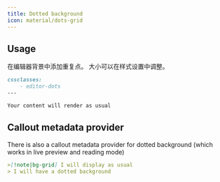 ```yaml
---
title: Dotted background
icon: material/dots-grid
---
```


## Usage
在编辑器背景中添加重复点。 大小可以在样式设置中调整。

```md
cssclasses:
    - editor-dots
---

Your content will render as usual
```

## Callout metadata provider
There is also a callout metadata provider for dotted background (which works in live preview and reading mode)

```md
>[!note|bg-grid] I will display as usual
> I will have a dotted background
```